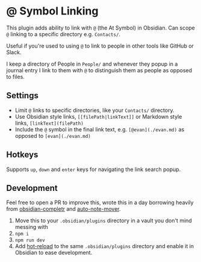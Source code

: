 # @ Symbol Linking

This plugin adds ability to link with `@` (the At Symbol) in Obsidian. Can scope `@` linking to a specific directory e.g. `Contacts/`.

Useful if you're used to using `@` to link to people in other tools like GitHub or Slack.

I keep a directory of People in `People/` and whenever they popup in a journal entry I link to them with `@` to distinguish them as people as opposed to files.

## Settings

- Limit `@` links to specific directories, like your `Contacts/` directory.
- Use Obsidian style links, `[[filePath|linkText]]` or Markdown style links, `[linkText](filePath)`
- Include the `@` symbol in the final link text, e.g. `[@evan](./evan.md)` as opposed to `[evan](./evan.md)`

## Hotkeys

Supports `up`, `down` and `enter` keys for navigating the link search popup.

## Development

Feel free to open a PR to improve this, wrote this in a day borrowing heavily from [obsidian-completr](https://github.com/tth05/obsidian-completr) and [auto-note-mover](https://github.com/farux/obsidian-auto-note-mover).

1. Move this to your `.obsidian/plugins` directory in a vault you don't mind messing with
1. `npm i`
1. `npm run dev`
1. Add [hot-reload](https://github.com/pjeby/hot-reload) to the same `.obsidian/plugins` directory and enable it in Obsidian to ease development.